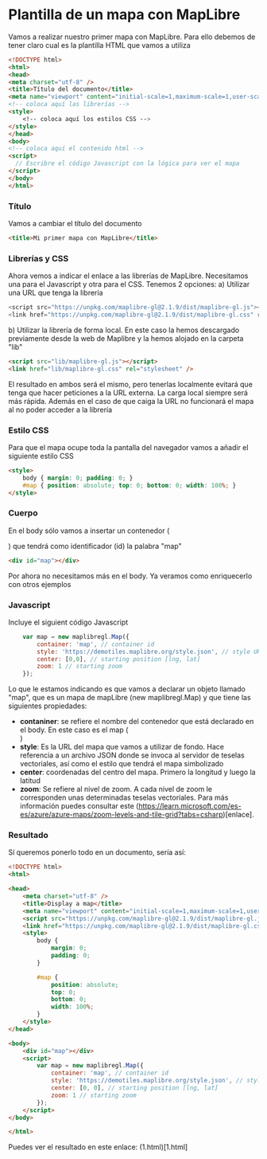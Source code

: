 Plantilla de un mapa con MapLibre
================================
Vamos a realizar nuestro primer mapa con MapLibre. Para ello debemos de tener claro cual es la plantilla HTML que vamos a utiliza
```html
<!DOCTYPE html>
<html>
<head>
<meta charset="utf-8" />
<title>Título del documento</title>
<meta name="viewport" content="initial-scale=1,maximum-scale=1,user-scalable=no" />
<!-- coloca aquí las librerías -->
<style>
    <!-- coloca aquí los estilos CSS -->
</style>
</head>
<body>
<!-- coloca aquí el contenido html -->
<script>
  // Escribre el código Javascript con la lógica para ver el mapa
</script>
</body>
</html>
```
### Título
Vamos a cambiar el título del documento
```html
<title>Mi primer mapa con MapLibre</title>
```
### Librerías y CSS
Ahora vemos a indicar el enlace a las librerías de MapLibre. Necesitamos una para el Javascript y otra para el CSS. 
Tenemos 2 opciones:
a) Utilizar una URL que tenga la librería
```js
<script src="https://unpkg.com/maplibre-gl@2.1.9/dist/maplibre-gl.js"></script>
<link href="https://unpkg.com/maplibre-gl@2.1.9/dist/maplibre-gl.css" rel="stylesheet" />
```
b) Utilizar la librería de forma local. En este caso la hemos descargado previamente desde la web de Maplibre y la hemos alojado en la carpeta "lib"
```html
<script src="lib/maplibre-gl.js"></script>
<link href="lib/maplibre-gl.css" rel="stylesheet" />
```
El resultado en ambos será el mismo, pero tenerlas localmente evitará que tenga que hacer peticiones a la URL externa. La carga local siempre será más rápida. Además en el caso de que caiga la URL no funcionará el mapa al no poder acceder a la librería

### Estilo CSS
Para que el mapa ocupe toda la pantalla del navegador vamos a añadir el siguiente estilo CSS
```html
<style>
    body { margin: 0; padding: 0; }
    #map { position: absolute; top: 0; bottom: 0; width: 100%; }
</style>
```

### Cuerpo
En el body sólo vamos a insertar un contenedor (<div>) que tendrá como identificador (id) la palabra "map"
```html
<div id="map"></div>
```
Por ahora no necesitamos más en el body. Ya veramos como enriquecerlo con otros ejemplos

### Javascript
Incluye el siguient código Javascript
```js
    var map = new maplibregl.Map({
        container: 'map', // container id
        style: 'https://demotiles.maplibre.org/style.json', // style URL
        center: [0,0], // starting position [lng, lat]
        zoom: 1 // starting zoom
    });
```
Lo que le estamos indicando es que vamos a declarar un objeto llamado "map", que es un mapa de mapLibre (new maplibregl.Map) y que tiene las siguientes propiedades:
- **contaniner**: se refiere el nombre del contenedor que está declarado en el body. En este caso es el map (<div id="map"></div>)
- **style**: Es la URL del mapa que vamos a utilizar de fondo. Hace referencia a un archivo JSON donde se invoca al servidor de teselas vectoriales, así como el estilo que tendrá el mapa simbolizado
- **center**: coordenadas del centro del mapa. Primero la longitud y luego la latitud
- **zoom**: Se refiere al nivel de zoom. A cada nivel de zoom le corresponden unas determinadas teselas vectoriales. Para más información puedes consultar este (https://learn.microsoft.com/es-es/azure/azure-maps/zoom-levels-and-tile-grid?tabs=csharp)[enlace].

### Resultado
Sí queremos ponerlo todo en un documento, sería así:
```html
<!DOCTYPE html>
<html>

<head>
    <meta charset="utf-8" />
    <title>Display a map</title>
    <meta name="viewport" content="initial-scale=1,maximum-scale=1,user-scalable=no" />
    <script src="https://unpkg.com/maplibre-gl@2.1.9/dist/maplibre-gl.js"></script>
    <link href="https://unpkg.com/maplibre-gl@2.1.9/dist/maplibre-gl.css" rel="stylesheet" />
    <style>
        body {
            margin: 0;
            padding: 0;
        }

        #map {
            position: absolute;
            top: 0;
            bottom: 0;
            width: 100%;
        }
    </style>
</head>

<body>
    <div id="map"></div>
    <script>
        var map = new maplibregl.Map({
            container: 'map', // container id
            style: 'https://demotiles.maplibre.org/style.json', // style URL
            center: [0, 0], // starting position [lng, lat]
            zoom: 1 // starting zoom
        });
    </script>
</body>

</html>
```
Puedes ver el resultado en este enlace: (1.html)[1.html]
